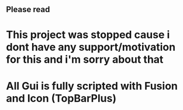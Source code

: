 ## Please read

# This project was stopped cause i dont have any support/motivation for this and i'm sorry about that

# All Gui is fully scripted with Fusion and Icon (TopBarPlus)
